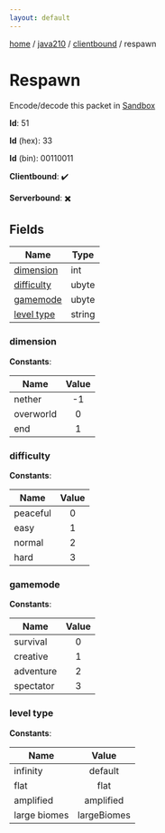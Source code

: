 ```yaml
---
layout: default
---
```


[home](/)  /  [java210](/protocol/java210)  /  [clientbound](/protocol/java210/clientbound)  /  respawn

# Respawn

Encode/decode this packet in [Sandbox](../../../sandbox/java210#Clientbound.Respawn)

**Id**: 51

**Id** (hex): 33

**Id** (bin): 00110011

**Clientbound**: ✔️

**Serverbound**: ✖️

## Fields

Name | Type
---|---
[dimension](#dimension) | int
[difficulty](#difficulty) | ubyte
[gamemode](#gamemode) | ubyte
[level type](#level-type) | string

### dimension

**Constants**:

Name | Value
---|:---:
nether | -1
overworld | 0
end | 1

### difficulty

**Constants**:

Name | Value
---|:---:
peaceful | 0
easy | 1
normal | 2
hard | 3

### gamemode

**Constants**:

Name | Value
---|:---:
survival | 0
creative | 1
adventure | 2
spectator | 3

### level type

**Constants**:

Name | Value
---|:---:
infinity | default
flat | flat
amplified | amplified
large biomes | largeBiomes
